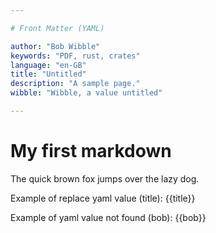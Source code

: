 ```yaml
---

# Front Matter (YAML)

author: "Bob Wibble"
keywords: "PDF, rust, crates"
language: "en-GB"
title: "Untitled"
description: "A sample page."
wibble: "Wibble, a value untitled"

---
```


# My first markdown

The quick brown fox jumps over the lazy dog.

Example of replace yaml value (title): {{title}}

Example of yaml value not found (bob): {{bob}}

